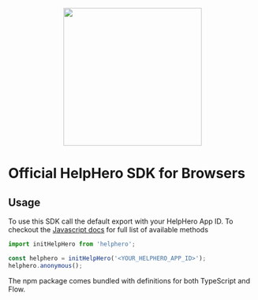 <p align="center">
  <a href="https://helphero.co" target="_blank" align="center">
    <img src="https://sandbox.helphero.co/images/logo-github.png" width="280">
  </a>
  <br />
</p>

# Official HelpHero SDK for Browsers

## Usage

To use this SDK call the default export with your HelpHero App ID.
To checkout the [Javascript docs](https://helphero.co/docs/javascript/) for full list of available methods 

```javascript
import initHelpHero from 'helphero';

const helphero = initHelpHero('<YOUR_HELPHERO_APP_ID>');
helphero.anonymous();
```

The npm package comes bundled with definitions for both TypeScript and Flow.
